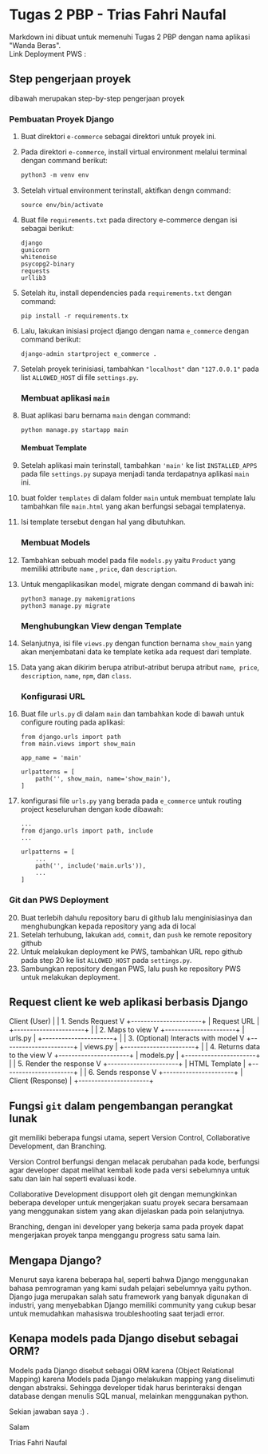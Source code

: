 # Tugas 2 PBP - Trias Fahri Naufal

Markdown ini dibuat untuk memenuhi Tugas 2 PBP dengan nama aplikasi "Wanda Beras". <br />
Link Deployment PWS : 

## Step pengerjaan proyek

dibawah merupakan step-by-step pengerjaan proyek

### Pembuatan Proyek Django

1. Buat direktori `e-commerce` sebagai direktori untuk proyek ini.
2. Pada direktori `e-commerce`, install virtual environment melalui terminal dengan command berikut:

   ```python
   python3 -m venv env
   ```
3. Setelah virtual environment terinstall, aktifkan dengn command:

   ```
   source env/bin/activate
   ```

4. Buat file `requirements.txt` pada directory e-commerce dengan isi sebagai berikut:

   ```
   django
   gunicorn
   whitenoise
   psycopg2-binary
   requests
   urllib3
   ```
5. Setelah itu, install dependencies pada `requirements.txt` dengan command:

   ```
   pip install -r requirements.tx
   ```
6. Lalu, lakukan inisiasi project django dengan nama `e_commerce` dengan command berikut:

   ```
   django-admin startproject e_commerce .
   ```

7. Setelah proyek terinisiasi, tambahkan `"localhost"` dan `"127.0.0.1"` pada list `ALLOWED_HOST` di file `settings.py`.

   ### Membuat aplikasi `main`
8. Buat aplikasi baru bernama `main` dengan command:

   ```
   python manage.py startapp main
   ```

   #### Membuat Template

9. Setelah aplikasi main terinstall, tambahkan `'main'` ke list `INSTALLED_APPS` pada file `settings.py` supaya menjadi tanda terdapatnya aplikasi `main` ini.

10. buat folder `templates` di dalam folder `main` untuk membuat template lalu tambahkan file `main.html` yang akan berfungsi sebagai templatenya.

11. Isi template tersebut dengan hal yang dibutuhkan.

    ### Membuat Models

12. Tambahkan sebuah model pada file `models.py` yaitu `Product` yang memiliki attribute `name` , `price`, dan `description`.

13. Untuk mengaplikasikan model, migrate dengan command di bawah ini:

    ```
    python3 manage.py makemigrations
    python3 manage.py migrate
    ```

    ### Menghubungkan View dengan Template

14. Selanjutnya, isi file `views.py` dengan function bernama `show_main` yang akan menjembatani data ke template ketika ada  request dari template.

15. Data yang akan dikirim berupa atribut-atribut berupa atribut `name`,` price`, `description`, `name`, `npm`, dan `class`.

    ### Konfigurasi URL
16. Buat file `urls.py` di dalam `main` dan tambahkan kode di bawah untuk configure routing pada aplikasi:

    ```
    from django.urls import path
    from main.views import show_main

    app_name = 'main'

    urlpatterns = [
        path('', show_main, name='show_main'),
    ]
    ```

17. konfigurasi file `urls.py` yang berada pada `e_commerce` untuk routing project keseluruhan dengan kode dibawah:

    ```
    ...
    from django.urls import path, include
    ...

    urlpatterns = [
        ...
        path('', include('main.urls')),
        ...
    ]
    ```

### Git dan PWS Deployment

20. Buat terlebih dahulu repository baru di github lalu menginisiasinya dan menghubungkan kepada repository yang ada di local
21. Setelah terhubung, lakukan `add`, `commit`, dan `push` ke remote repository github
22. Untuk melakukan deployment ke PWS, tambahkan URL repo github pada step 20 ke list `ALLOWED_HOST` pada `settings.py`.
23. Sambungkan repository dengan PWS, lalu push ke repository PWS untuk melakukan deployment.

## Request client ke web aplikasi berbasis Django

Client (User)
    |
    | 1. Sends Request
    V
+----------------------+
|     Request URL      |
+----------------------+
           |
           | 2. Maps to view
           V
+----------------------+
|       urls.py        |
+----------------------+
           |
           | 3. (Optional) Interacts with model
           V
+----------------------+
|      views.py        |
+----------------------+
           |
           | 4. Returns data to the view
           V
+----------------------+
|      models.py       |
+----------------------+
           |
           | 5. Render the response
           V
+----------------------+
|   HTML Template      |
+----------------------+
           |
           | 6. Sends response
           V
+----------------------+
|   Client (Response)  |
+----------------------+


## Fungsi `git` dalam pengembangan perangkat lunak

git memiliki beberapa fungsi utama, sepert Version Control, Collaborative Development, dan Branching.

Version Control berfungsi dengan melacak perubahan pada kode, berfungsi agar developer dapat melihat kembali kode pada versi sebelumnya untuk satu dan lain hal seperti evaluasi kode.

Collaborative Development disupport oleh git dengan memungkinkan beberapa developer untuk mengerjakan suatu proyek secara bersamaan yang menggunakan sistem yang akan dijelaskan pada poin selanjutnya.

Branching, dengan ini developer yang bekerja sama pada proyek dapat mengerjakan proyek tanpa menggangu progress satu sama lain.


## Mengapa Django?

Menurut saya karena beberapa hal, seperti bahwa Django menggunakan bahasa pemrograman yang kami sudah pelajari sebelumnya yaitu python. Django juga merupakan salah satu framework yang banyak digunakan di industri, yang menyebabkan Django memiliki community yang cukup besar untuk memudahkan mahasiswa troubleshooting saat terjadi error.

## Kenapa models pada Django disebut sebagai ORM?

Models pada Django disebut sebagai ORM karena (Object Relational Mapping) karena Models pada Django melakukan mapping yang diselimuti dengan abstraksi. Sehingga developer tidak harus berinteraksi dengan database dengan menulis SQL manual, melainkan menggunakan python. <br />

Sekian jawaban saya :) . <br />

Salam <br/>

Trias Fahri Naufal 